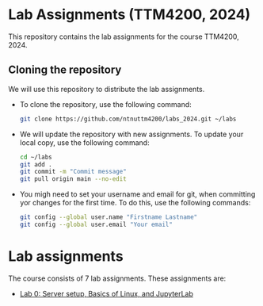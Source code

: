 # Lab Assignments (TTM4200, 2024)
This repository contains the lab assignments for the course TTM4200, 2024. 

<!-- Instructions for cloning the repository: -->
## Cloning the repository

We will use this repository to distribute the lab assignments. 

- To clone the repository, use the following command:

    ```bash
    git clone https://github.com/ntnuttm4200/labs_2024.git ~/labs
    ```
- We will update the repository with new assignments. To update your local copy, use the following command:

    ```bash
    cd ~/labs
    git add .
    git commit -m "Commit message"
    git pull origin main --no-edit
    ```

- You migh need to set your username and email for git, when committing yor changes for the first time. To do this, use the following commands:

    ```bash
    git config --global user.name "Firstname Lastname"
    git config --global user.email "Your email"
    ```

# Lab assignments

The course consists of 7 lab assignments. These assignments are:

- [Lab 0: Server setup, Basics of Linux, and JupyterLab](00-lab0/README.md)
